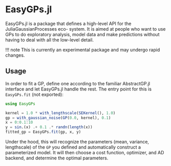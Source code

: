 # EasyGPs.jl

EasyGPs.jl is a package that defines a high-level API for the JuliaGaussianProcesses eco-
system. It is aimed at people who want to use GPs to do exploratory analysis, model data and
make predictions without having to deal with all the low-level detail.

!!! note
    This is currently an experimental package and may undergo rapid changes.

## Usage

In order to fit a GP, define one according to the familiar AbstractGP.jl interface and
let EasyGPs.jl handle the rest. The entry point for this is `EasyGPs.fit` (not exported):

```julia
using EasyGPs

kernel = 1.0 * with_lengthscale(SEKernel(), 1.0)
gp = with_gaussian_noise(GP(0.0, kernel), 0.1)
x = 0:0.1:10
y = sin.(x) .+ 0.1 .* randn(length(x))
fitted_gp = EasyGPs.fit(gp, x, y)
```

Under the hood, this will recognize the parameters (mean, variance, lengthscale) of the `GP`
you defined and automatically construct a parameterized model. It will then choose a cost
function, optimizer, and AD backend, and determine the optimal parameters.
